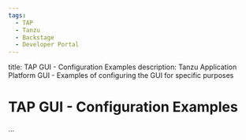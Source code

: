 ```yaml
---
tags:
  - TAP
  - Tanzu
  - Backstage
  - Developer Portal
---
```


title: TAP GUI - Configuration Examples
description: Tanzu Application Platform GUI - Examples of configuring the GUI for specific purposes

# TAP GUI - Configuration Examples

...